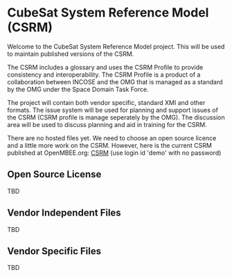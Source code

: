 # CubeSat System Reference Model (CSRM)
Welcome to the CubeSat System Reference Model project. This will be used to maintain published versions of the CSRM.

The CSRM includes a glossary and uses the CSRM Profile to provide consistency and interoperability. The CSRM Profile is a product of a collaboration between INCOSE and the OMG that is managed as a standard by the OMG under the Space Domain Task Force.

The project will contain both vendor specific, standard XMI and other formats. The issue system will be used for planning and support issues of the CSRM (CSRM profile is manage seperately by the OMG). The discussion area will be used to discuss planning and aid in training for the CSRM.

There are no hosted files yet. We need to choose an open source licence and a little more work on the CSRM. However, here is the current CSRM published at OpenMBEE.org: 
[CSRM](https://twc.openmbee.org:8443/webapp/collaborator/document/a420244b-f07e-4b34-b936-20b5129fc283?viewId=601fc2ef-a569-4cb6-a7e9-3d4438c903fc&viewType=model&sectionId=72ed9b33-7a2a-414e-a460-6f5e93e72fe4)
(use login id 'demo' with no password)
## Open Source License
TBD
## Vendor Independent Files
TBD
## Vendor Specific Files
TBD